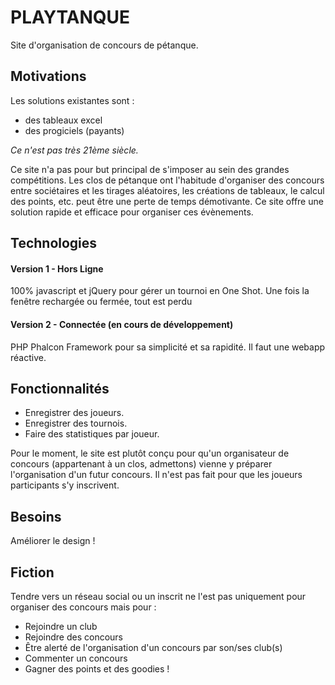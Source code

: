 # PLAYTANQUE

Site d'organisation de concours de pétanque.

## Motivations

Les solutions existantes sont :
- des tableaux excel
- des progiciels (payants)

*Ce n'est pas très 21ème siècle.*

Ce site n'a pas pour but principal de s'imposer au sein des grandes compétitions.
Les clos de pétanque ont l'habitude d'organiser des concours entre sociétaires et les tirages aléatoires, les créations de tableaux, le calcul des points, etc. peut être une perte de temps démotivante. Ce site offre une solution rapide et efficace pour organiser ces évènements.

## Technologies

#### Version 1 - Hors Ligne
100% javascript et jQuery pour gérer un tournoi en One Shot. Une fois la fenêtre rechargée ou fermée, tout est perdu


#### Version 2 - Connectée (en cours de développement)
PHP Phalcon Framework pour sa simplicité et sa rapidité. Il faut une webapp réactive.

## Fonctionnalités

- Enregistrer des joueurs.
- Enregistrer des tournois.
- Faire des statistiques par joueur.

Pour le moment, le site est plutôt conçu pour qu'un organisateur de concours (appartenant à un clos, admettons) vienne y préparer l'organisation d'un futur concours. Il n'est pas fait pour que les joueurs participants s'y inscrivent.

## Besoins

Améliorer le design !

## Fiction

Tendre vers un réseau social ou un inscrit ne l'est pas uniquement pour organiser des concours mais pour :
- Rejoindre un club
- Rejoindre des concours
- Être alerté de l'organisation d'un concours par son/ses club(s)
- Commenter un concours
- Gagner des points et des goodies !